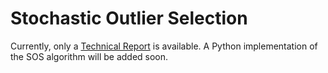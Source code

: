 Stochastic Outlier Selection
============================




Currently, only a [Technical Report](https://github.com/jeroenjanssens/sos/blob/master/pdf/sos-ticc-tr-2012-001.pdf?raw=true) is available. A Python implementation of the SOS algorithm will be added soon.
